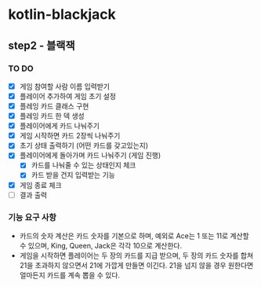 # kotlin-blackjack

## step2 - 블랙잭

### TO DO

- [X] 게임 참여할 사람 이름 입력받기
- [X] 플레이어 추가하여 게임 초기 설정
- [X] 플레잉 카드 클래스 구현
- [X] 플레잉 카드 한 덱 생성
- [X] 플레이어에게 카드 나눠주기
- [X] 게임 시작하면 카드 2장씩 나눠주기
- [X] 초기 상태 출력하기 (어떤 카드를 갖고있는지)
- [X] 플레이어에게 돌아가며 카드 나눠주기 (게임 진행)
    - [X] 카드를 나눠줄 수 있는 상태인지 체크
    - [X] 카드 받을 건지 입력받는 기능
- [X] 게임 종료 체크
- [ ] 결과 출력

### 기능 요구 사항

* 카드의 숫자 계산은 카드 숫자를 기본으로 하며, 예외로 Ace는 1 또는 11로 계산할 수 있으며, King, Queen, Jack은 각각 10으로 계산한다.
* 게임을 시작하면 플레이어는 두 장의 카드를 지급 받으며, 두 장의 카드 숫자를 합쳐 21을 초과하지 않으면서 21에 가깝게 만들면 이긴다. 21을 넘지 않을 경우 원한다면 얼마든지 카드를 계속 뽑을 수 있다.
